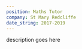 ```yaml
---
position: Maths Tutor
company: St Mary Redcliffe
date_string: 2017-2019
---
```

description goes here